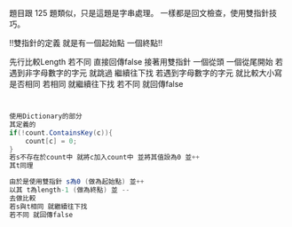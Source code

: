 題目跟 125 題類似，只是這題是字串處理。
一樣都是回文檢查，使用雙指針技巧。

!!雙指針的定義 就是有一個起始點 一個終點!!

先行比較Length 若不同 直接回傳false
接著用雙指針 一個從頭 一個從尾開始
若遇到非字母數字的字元 就跳過 繼續往下找
若遇到字母數字的字元 就比較大小寫是否相同
若相同 就繼續往下找
若不同 就回傳false

```csharp


使用Dictionary的部分 
其定義的
if(!count.ContainsKey(c)){
    count[c] = 0;
}
若s不存在於count中 就將c加入count中 並將其值設為0 並++
其t同理

由於是使用雙指針 s為0 (做為起始點) 並++ 
以其 t為length-1 (做為終點) 並 --
去做比較
若s與t相同 就繼續往下找
若不同 就回傳false         

